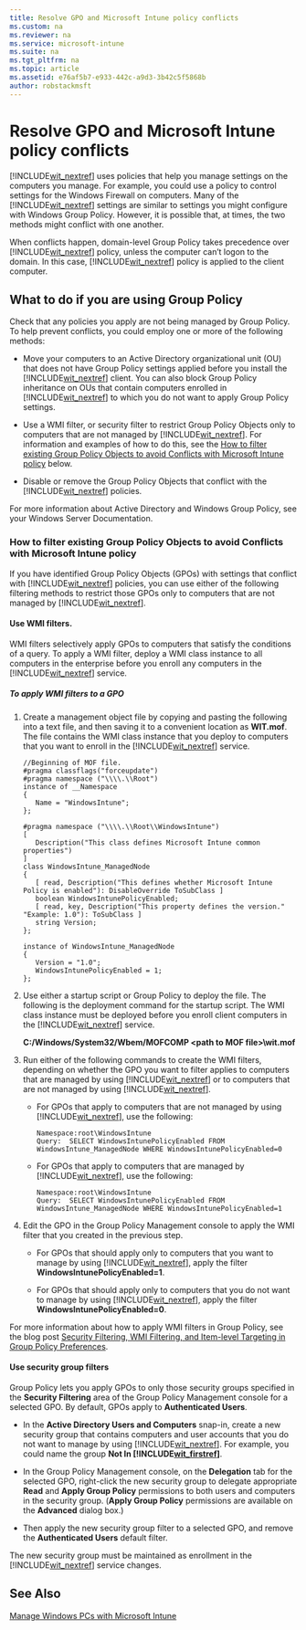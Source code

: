 ```yaml
---
title: Resolve GPO and Microsoft Intune policy conflicts
ms.custom: na
ms.reviewer: na
ms.service: microsoft-intune
ms.suite: na
ms.tgt_pltfrm: na
ms.topic: article
ms.assetid: e76af5b7-e933-442c-a9d3-3b42c5f5868b
author: robstackmsft
---
```

# Resolve GPO and Microsoft Intune policy conflicts
[!INCLUDE[wit_nextref](../Token/wit_nextref_md.md)] uses policies that help you manage settings on the computers you manage. For example, you could use a policy to control settings for the Windows Firewall on computers. Many of the [!INCLUDE[wit_nextref](../Token/wit_nextref_md.md)] settings are similar to settings you might configure with Windows Group Policy. However, it is possible that, at times, the two methods might conflict with one another.

When conflicts happen, domain-level Group Policy takes precedence over [!INCLUDE[wit_nextref](../Token/wit_nextref_md.md)] policy, unless the computer can’t logon to the domain. In this case, [!INCLUDE[wit_nextref](../Token/wit_nextref_md.md)] policy is applied to the client computer.

## <a name="BKMK_plan"></a>What to do if you are using Group Policy
Check that any policies you apply are not being managed by Group Policy. To help prevent conflicts, you could employ one or more of the following methods:

-   Move your computers to an Active Directory organizational unit (OU) that does not have Group Policy settings applied before you install the [!INCLUDE[wit_nextref](../Token/wit_nextref_md.md)] client. You can also block Group Policy inheritance on OUs that contain computers enrolled in [!INCLUDE[wit_nextref](../Token/wit_nextref_md.md)] to which you do not want to apply Group Policy settings.

-   Use a WMI filter, or security filter to restrict Group Policy Objects only to computers that are not managed by [!INCLUDE[wit_nextref](../Token/wit_nextref_md.md)]. For information and examples of how to do this, see the [How to filter existing Group Policy Objects to avoid Conflicts with Microsoft Intune policy](../Topic/Resolve_GPO_and_Microsoft_Intune_policy_conflicts.md#BKMK_Filter) below.

-   Disable or remove the Group Policy Objects that conflict with the [!INCLUDE[wit_nextref](../Token/wit_nextref_md.md)] policies.

For more information about Active Directory and Windows Group Policy, see your Windows Server Documentation.

### <a name="BKMK_Filter"></a>How to filter existing Group Policy Objects to avoid Conflicts with Microsoft Intune policy
If you have identified Group Policy Objects (GPOs) with settings that conflict with [!INCLUDE[wit_nextref](../Token/wit_nextref_md.md)] policies, you can use either of the following filtering methods to restrict those GPOs only to computers that are not managed by [!INCLUDE[wit_nextref](../Token/wit_nextref_md.md)].

#### Use WMI filters.
WMI filters selectively apply GPOs to computers that satisfy the conditions of a query. To apply a WMI filter, deploy a WMI class instance to all computers in the enterprise before you enroll any computers in the [!INCLUDE[wit_nextref](../Token/wit_nextref_md.md)] service.

##### <a name="BKMK_filters"></a>To apply WMI filters to a GPO

1.  Create a management object file by copying and pasting the following into a text file, and then saving it to a convenient location as **WIT.mof**. The file contains the WMI class instance that you deploy to computers that you want to enroll in the [!INCLUDE[wit_nextref](../Token/wit_nextref_md.md)] service.

    ```
    //Beginning of MOF file.
    #pragma classflags("forceupdate")
    #pragma namespace ("\\\\.\\Root")
    instance of __Namespace
    {
       Name = "WindowsIntune";
    };

    #pragma namespace ("\\\\.\\Root\\WindowsIntune")
    [ 
       Description("This class defines Microsoft Intune common properties")
    ]
    class WindowsIntune_ManagedNode
    {
       [ read, Description("This defines whether Microsoft Intune Policy is enabled"): DisableOverride ToSubClass ]
       boolean WindowsIntunePolicyEnabled;
       [ read, key, Description("This property defines the version." "Example: 1.0"): ToSubClass ]
       string Version;
    };

    instance of WindowsIntune_ManagedNode
    {
       Version = "1.0";
       WindowsIntunePolicyEnabled = 1;
    };
    ```

2.  Use either a startup script or Group Policy to deploy the file. The following is the deployment command for the startup script. The WMI class instance must be deployed before you enroll client computers in the [!INCLUDE[wit_nextref](../Token/wit_nextref_md.md)] service.

    **C:/Windows/System32/Wbem/MOFCOMP &lt;path to MOF file&gt;\wit.mof**

3.  Run either of the following commands to create the WMI filters, depending on whether the GPO you want to filter applies to computers that are managed by using [!INCLUDE[wit_nextref](../Token/wit_nextref_md.md)] or to computers that are not managed by using [!INCLUDE[wit_nextref](../Token/wit_nextref_md.md)].

    -   For GPOs that apply to computers that are not managed by using [!INCLUDE[wit_nextref](../Token/wit_nextref_md.md)], use the following:

        ```
        Namespace:root\WindowsIntune
        Query:  SELECT WindowsIntunePolicyEnabled FROM WindowsIntune_ManagedNode WHERE WindowsIntunePolicyEnabled=0
        ```

    -   For GPOs that apply to computers that are managed by [!INCLUDE[wit_nextref](../Token/wit_nextref_md.md)], use the following:

        ```
        Namespace:root\WindowsIntune
        Query:  SELECT WindowsIntunePolicyEnabled FROM WindowsIntune_ManagedNode WHERE WindowsIntunePolicyEnabled=1
        ```

4.  Edit the GPO in the Group Policy Management console to apply the WMI filter that you created in the previous step.

    -   For GPOs that should apply only to computers that you want to manage by using [!INCLUDE[wit_nextref](../Token/wit_nextref_md.md)], apply the filter **WindowsIntunePolicyEnabled=1**.

    -   For GPOs that should apply only to computers that you do not want to manage by using [!INCLUDE[wit_nextref](../Token/wit_nextref_md.md)], apply the filter **WindowsIntunePolicyEnabled=0**.

For more information about how to apply WMI filters in Group Policy, see the blog post [Security Filtering, WMI Filtering, and Item-level Targeting in Group Policy Preferences](http://go.microsoft.com/fwlink/?LinkId=177883).

#### Use security group filters
Group Policy lets you apply GPOs to only those security groups specified in the **Security Filtering** area of the Group Policy Management console for a selected GPO. By default, GPOs apply to **Authenticated Users**.

-   In the **Active Directory Users and Computers** snap-in, create a new security group that contains computers and user accounts that you do not want to manage by using [!INCLUDE[wit_nextref](../Token/wit_nextref_md.md)]. For example, you could name the group **Not In [!INCLUDE[wit_firstref](../Token/wit_firstref_md.md)]**.

-   In the Group Policy Management console, on the **Delegation** tab for the selected GPO, right-click the new security group to delegate appropriate **Read** and **Apply Group Policy** permissions to both users and computers in the security group. (**Apply Group Policy** permissions are available on the **Advanced** dialog box.)

-   Then apply the new security group filter to a selected GPO, and remove the **Authenticated Users** default filter.

The new security group must be maintained as enrollment in the [!INCLUDE[wit_nextref](../Token/wit_nextref_md.md)] service changes.

## See Also
[Manage Windows PCs with Microsoft Intune](../Topic/Manage_Windows_PCs_with_Microsoft_Intune.md)

